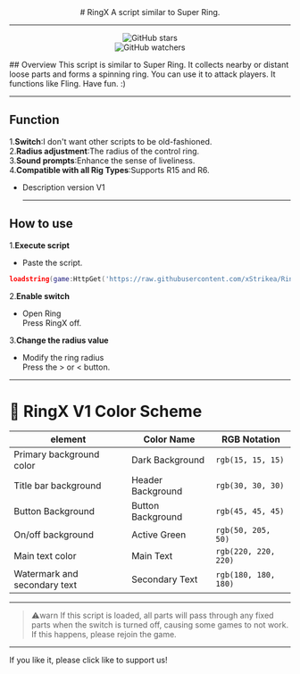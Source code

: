 <div align="center">
# RingX  
A script similar to Super Ring.  

---

![GitHub stars](https://img.shields.io/github/stars/xStrikea/RingX?style=social)  
![GitHub watchers](https://img.shields.io/github/watchers/xStrikea/RingX?style=social)
</div>
## Overview  
This script is similar to Super Ring. It collects nearby or distant loose parts and forms a spinning ring. You can use it to attack players. It functions like Fling. Have fun.    :)  

  ---
  
## Function  
1.**Switch**:I don't want other scripts to be old-fashioned.  
2.**Radius adjustment**:The radius of the control ring.  
3.**Sound prompts**:Enhance the sense of liveliness.  
4.**Compatible with all Rig Types**:Supports R15 and R6.  
- Description version V1  

  ---

## How to use  
1.**Execute script**  
- Paste the script.  
```lua
loadstring(game:HttpGet('https://raw.githubusercontent.com/xStrikea/RingX/refs/heads/main/deta/V1/RingX.lua'))()
```  
  
2.**Enable switch**  
- Open Ring  
Press RingX off.  
  
3.**Change the radius value**  
- Modify the ring radius  
Press the > or < button.  

---

# 🎨 RingX V1 Color Scheme

| element              | Color Name        | RGB Notation         |
|-----------------------|------------------|----------------------|
| Primary background color            | Dark Background  | `rgb(15, 15, 15)`     |
| Title bar background            | Header Background| `rgb(30, 30, 30)`     |
| Button Background              | Button Background| `rgb(45, 45, 45)`     |
| On/off background          | Active Green     | `rgb(50, 205, 50)`    |
| Main text color             | Main Text        | `rgb(220, 220, 220)`  |
| Watermark and secondary text        | Secondary Text   | `rgb(180, 180, 180)`  |

---

> ⚠️warn
>If this script is loaded, all parts will pass through any fixed parts when the switch is turned off, causing some games to not work. If this happens, please rejoin the game.

---

If you like it, please click like to support us!


